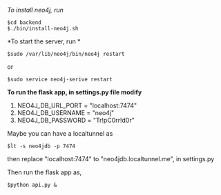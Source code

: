 *To install neo4j, run*

```
$cd backend
$./bin/install-neo4j.sh
```
*To start the server, run *

```
$sudo /var/lib/neo4j/bin/neo4j restart
```

or 

```
$sudo service neo4j-serive restart
```

**To run the flask app, in settings.py file modify**

1. NEO4J_DB_URL_PORT = "localhost:7474"
2. NEO4J_DB_USERNAME = "neo4j"
3. NEO4J_DB_PASSWORD = "Tr!pC0rr!d0r"

Maybe you can have a localtunnel as 
```
$lt -s neo4jdb -p 7474
```

then replace "localhost:7474" to "neo4jdb.localtunnel.me",
in settings.py

Then run the flask app as,
```
$python api.py &
```


